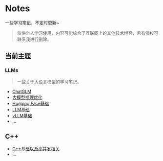 # Notes
一些学习笔记，不定时更新~

> 仅供个人学习使用，内容可能综合了互联网上的其他技术博客，若有侵权可联系我进行删除。

## 当前主题

### LLMs

> 一些关于大语言模型的学习笔记。

- [ChatGLM](./LLMs/ChatGLM.md)
- [大模型推理优化](./LLMs/Inference_Optimization_calc_acc.md)
- [Hugging Face基础](./LLMs/HuggingFace.md)
- [LLM基础](./LLMs/LLMs.md)
- [vLLM基础](./LLMs/vLLM.md)
- …

## C++

- [C++基础以及高并发相关](./C++/高并发.md)
- …
